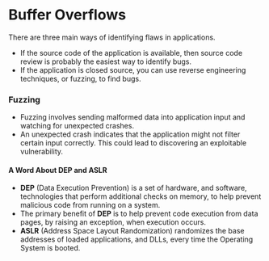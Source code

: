 # Buffer Overflows

There are three main ways of identifying flaws in applications.
  - If the source code of the application is available, then source code review is probably the easiest way to identify bugs.
  - If the application is closed source, you can use reverse engineering techniques, or fuzzing, to find bugs.

### Fuzzing

  - Fuzzing involves sending malformed data into application input and watching for unexpected crashes.
  - An unexpected crash indicates that the application might not filter certain input correctly. This could lead to discovering an exploitable vulnerability.

#### A Word About DEP and ASLR

  - __DEP__ (Data Execution Prevention) is a set of hardware, and software, technologies that perform additional checks on memory, to help prevent malicious code from running on a system.
  - The primary benefit of __DEP__ is to help prevent code execution from data pages, by raising an exception, when execution occurs.
  - __ASLR__ (Address Space Layout Randomization) randomizes the base addresses of loaded applications, and DLLs, every time the Operating System is booted.
